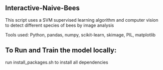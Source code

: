 ## Interactive-Naive-Bees
This script uses a SVM supervised learning algorithm and computer vision to detect different species of bees by image analysis    

Tools used:
Python, pandas, numpy, scikit-learn, skimage, PIL, matplotlib 

## To Run and Train the model locally:
run install_packages.sh to install all dependencies


